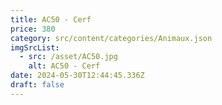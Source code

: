 ```yaml
---
title: AC50 - Cerf
price: 380
category: src/content/categories/Animaux.json
imgSrcList:
  - src: /asset/AC50.jpg
    alt: AC50 - Cerf
date: 2024-05-30T12:44:45.336Z
draft: false
---
```


